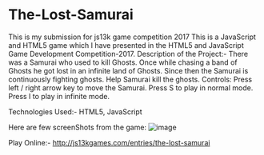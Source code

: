 # The-Lost-Samurai
This is my submission for js13k game competition 2017 
This is a JavaScript and HTML5 game which I have presented in the HTML5 and JavaScript Game Development Competition-2017.
Description of the Project:-
There was a Samurai who used to kill Ghosts. Once while chasing a band of Ghosts he got lost in an infinite land of Ghosts. Since then the Samurai is continuously fighting ghosts.
Help Samurai kill the ghosts.
Controls:
Press left / right arrow key to move the Samurai.
Press S to play in normal mode.
Press I to play in infinite mode.

Technologies Used:- HTML5, JavaScript

Here are few screenShots from the game: 
![image](https://user-images.githubusercontent.com/14016521/31479959-83e81a94-af38-11e7-99de-8e8871a8e57e.png)


Play Online:-
http://js13kgames.com/entries/the-lost-samurai
